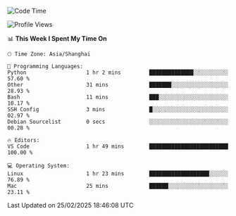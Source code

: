 <!--START_SECTION:waka-->
![Code Time](http://img.shields.io/badge/Code%20Time-536%20hrs%201%20min-blue)

![Profile Views](http://img.shields.io/badge/Profile%20Views-1-blue)

📊 **This Week I Spent My Time On** 

```text
🕑︎ Time Zone: Asia/Shanghai

💬 Programming Languages: 
Python                   1 hr 2 mins         ██████████████░░░░░░░░░░░   57.60 % 
Other                    31 mins             ███████░░░░░░░░░░░░░░░░░░   28.93 % 
Bash                     11 mins             ███░░░░░░░░░░░░░░░░░░░░░░   10.17 % 
SSH Config               3 mins              █░░░░░░░░░░░░░░░░░░░░░░░░   02.97 % 
Debian Sourcelist        0 secs              ░░░░░░░░░░░░░░░░░░░░░░░░░   00.28 % 

🔥 Editors: 
VS Code                  1 hr 49 mins        █████████████████████████   100.00 % 

💻 Operating System: 
Linux                    1 hr 23 mins        ███████████████████░░░░░░   76.89 % 
Mac                      25 mins             ██████░░░░░░░░░░░░░░░░░░░   23.11 % 
```


 Last Updated on 25/02/2025 18:46:08 UTC
<!--END_SECTION:waka-->
